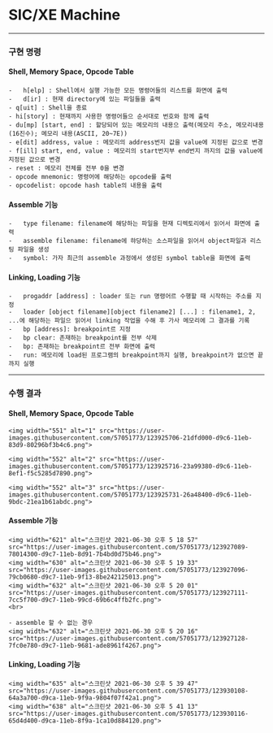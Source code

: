 # SIC/XE Machine
------
### 구현 명령
#### Shell, Memory Space, Opcode Table
    -	h[elp] : Shell에서 실행 가능한 모든 명령어들의 리스트를 화면에 출력
    -	d[ir] : 현재 directory에 있는 파일들을 출력
    - q[uit] : Shell을 종료
    - hi[story] : 현재까지 사용한 명령어들으 순서대로 번호와 함께 출력
    - du[mp] [start, end] : 할당되어 있는 메모리의 내용으 출력(메모리 주소, 메모리내용(16진수); 메모리 내용(ASCII, 20~7E))
    - e[dit] address, value : 메모리의 address번지 값을 value에 지정된 값으로 변경
    - f[ill] start, end, value : 메모리의 start번지부 end번지 까지의 값을 value에 지정된 값으로 변경
    - reset : 메모리 전체를 전부 0을 변경
    - opcode mnemonic: 명령어에 해당하는 opcode를 출력
    - opcodelist: opcode hash table의 내용을 출력
#### Assemble 기능
    -	type filename: filename에 해당하는 파일을 현재 디렉토리에서 읽어서 화면에 출력
    -	assemble filename: filename에 햐당하는 소스파일을 읽어서 object파일과 리스팅 파일을 생성
    -	symbol: 가자 최근의 assemble 과정에서 생성된 symbol table을 화면에 출력
#### Linking, Loading 기능
    -	progaddr [address] : loader 또는 run 명령어르 수행할 때 시작하는 주소를 지정
    -	loader [object filename][object filename2] [...] : filename1, 2, ...에 해당하는 파일으 읽어서 linking 작업을 수해 후 가사 메모리에 그 결과를 기록
    -	bp [address]: breakpoint르 지정
    -	bp clear: 존재하는 breakpoint를 전부 삭제
    -	bp: 존재하는 breakpoint르 전부 화면에 출력
    -	run: 메모리에 load된 프로그램의 breakpoint까지 실행, breakpoint가 없으면 끝까지 실행
------
### 수행 결과
#### Shell, Memory Space, Opcode Table
    <img width="551" alt="1" src="https://user-images.githubusercontent.com/57051773/123925706-21dfd000-d9c6-11eb-83d9-80296bf3b4c6.png">

    <img width="552" alt="2" src="https://user-images.githubusercontent.com/57051773/123925716-23a99380-d9c6-11eb-8ef1-f5c5285d7890.png">

    <img width="552" alt="3" src="https://user-images.githubusercontent.com/57051773/123925731-26a48400-d9c6-11eb-9bdc-21ea1b61abdc.png">

#### Assemble 기능
    <img width="621" alt="스크린샷 2021-06-30 오후 5 18 57" src="https://user-images.githubusercontent.com/57051773/123927089-78014300-d9c7-11eb-8d91-7b4bd0d75b46.png">
    <img width="630" alt="스크린샷 2021-06-30 오후 5 19 33" src="https://user-images.githubusercontent.com/57051773/123927096-79cb0680-d9c7-11eb-9f13-8be242125013.png">
    <img width="632" alt="스크린샷 2021-06-30 오후 5 20 01" src="https://user-images.githubusercontent.com/57051773/123927111-7cc5f700-d9c7-11eb-99cd-69b6c4ffb2fc.png">
    <br>

    - assemble 할 수 없는 경우
    <img width="632" alt="스크린샷 2021-06-30 오후 5 20 16" src="https://user-images.githubusercontent.com/57051773/123927128-7fc0e780-d9c7-11eb-9681-ade8961f4267.png">

#### Linking, Loading 기능
    <img width="635" alt="스크린샷 2021-06-30 오후 5 39 47" src="https://user-images.githubusercontent.com/57051773/123930108-64a3a700-d9ca-11eb-9f9a-9804f07f42a1.png">
    <img width="638" alt="스크린샷 2021-06-30 오후 5 41 13" src="https://user-images.githubusercontent.com/57051773/123930116-65d4d400-d9ca-11eb-8f9a-1ca10d884120.png">